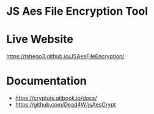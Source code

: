 # JS Aes File Encryption Tool

# Live Website
https://tshego3.github.io/JSAesFileEncryption/

# Documentation
* https://cryptojs.gitbook.io/docs/
* https://github.com/Dead4W/jsAesCrypt
